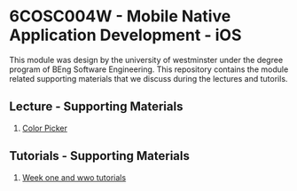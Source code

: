 # 6COSC004W - Mobile Native Application Development - iOS 

This module was design by the university of westminster under the degree program of BEng Software Engineering. This repository contains the module related supporting materials that we discuss during the lectures and tutorils.

## Lecture - Supporting Materials 

1. [Color Picker]() 

## Tutorials - Supporting Materials 

1. [Week one and wwo tutorials]()
